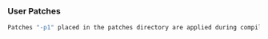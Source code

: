 ### User Patches
```sh
Patches "-p1" placed in the patches directory are applied during compilation.
```